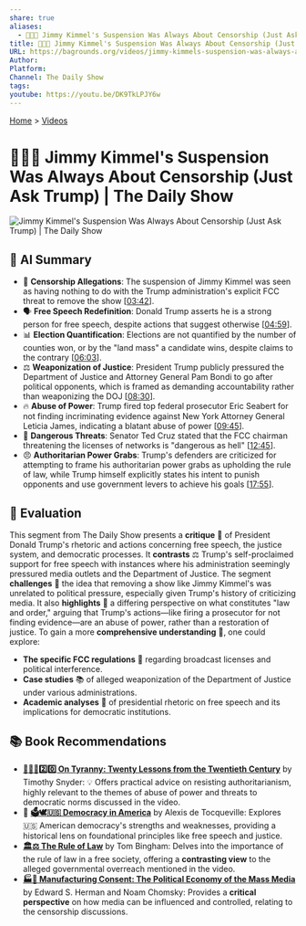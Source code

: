```yaml
---
share: true
aliases:
  - 🙊🤐👑 Jimmy Kimmel's Suspension Was Always About Censorship (Just Ask Trump) | The Daily Show
title: 🙊🤐👑 Jimmy Kimmel's Suspension Was Always About Censorship (Just Ask Trump) | The Daily Show
URL: https://bagrounds.org/videos/jimmy-kimmels-suspension-was-always-about-censorship-just-ask-trump-the-daily-show
Author:
Platform:
Channel: The Daily Show
tags:
youtube: https://youtu.be/DK9TkLPJY6w
---
```

[Home](../index.md) > [Videos](./index.md)  
# 🙊🤐👑 Jimmy Kimmel's Suspension Was Always About Censorship (Just Ask Trump) | The Daily Show  
![Jimmy Kimmel's Suspension Was Always About Censorship (Just Ask Trump) | The Daily Show](https://youtu.be/DK9TkLPJY6w)  
  
## 🤖 AI Summary  
* 🚫 **Censorship Allegations**: The suspension of Jimmy Kimmel was seen as having nothing to do with the Trump administration's explicit FCC threat to remove the show \[[03:42](http://www.youtube.com/watch?v=DK9TkLPJY6w&t=222)].  
* 🗣️ **Free Speech Redefinition**: Donald Trump asserts he is a strong person for free speech, despite actions that suggest otherwise \[[04:59](http://www.youtube.com/watch?v=DK9TkLPJY6w&t=299)].  
* 📊 **Election Quantification**: Elections are not quantified by the number of counties won, or by the "land mass" a candidate wins, despite claims to the contrary \[[06:03](http://www.youtube.com/watch?v=DK9TkLPJY6w&t=363)].  
* ⚖️ **Weaponization of Justice**: President Trump publicly pressured the Department of Justice and Attorney General Pam Bondi to go after political opponents, which is framed as demanding accountability rather than weaponizing the DOJ \[[08:30](http://www.youtube.com/watch?v=DK9TkLPJY6w&t=510)].  
* 🔥 **Abuse of Power**: Trump fired top federal prosecutor Eric Seabert for not finding incriminating evidence against New York Attorney General Leticia James, indicating a blatant abuse of power \[[09:45](http://www.youtube.com/watch?v=DK9TkLPJY6w&t=585)].  
* 🚨 **Dangerous Threats**: Senator Ted Cruz stated that the FCC chairman threatening the licenses of networks is "dangerous as hell" \[[12:45](http://www.youtube.com/watch?v=DK9TkLPJY6w&t=765)].  
* 😠 **Authoritarian Power Grabs**: Trump's defenders are criticized for attempting to frame his authoritarian power grabs as upholding the rule of law, while Trump himself explicitly states his intent to punish opponents and use government levers to achieve his goals \[[17:55](http://www.youtube.com/watch?v=DK9TkLPJY6w&t=1075)].  
  
## 🤔 Evaluation  
This segment from The Daily Show presents a **critique** 🧐 of President Donald Trump's rhetoric and actions concerning free speech, the justice system, and democratic processes. It **contrasts** ⚖️ Trump's self-proclaimed support for free speech with instances where his administration seemingly pressured media outlets and the Department of Justice. The segment **challenges** 🤔 the idea that removing a show like Jimmy Kimmel's was unrelated to political pressure, especially given Trump's history of criticizing media. It also **highlights** 🚨 a differing perspective on what constitutes "law and order," arguing that Trump's actions—like firing a prosecutor for not finding evidence—are an abuse of power, rather than a restoration of justice. To gain a more **comprehensive understanding** 🧠, one could explore:  
* **The specific FCC regulations** 📜 regarding broadcast licenses and political interference.  
* **Case studies** 📚 of alleged weaponization of the Department of Justice under various administrations.  
* **Academic analyses** 📖 of presidential rhetoric on free speech and its implications for democratic institutions.  
  
## 📚 Book Recommendations  
* **[👑🚫📜2️⃣0️⃣ On Tyranny: Twenty Lessons from the Twentieth Century](../books/on-tyranny.md)** by Timothy Snyder: 💡 Offers practical advice on resisting authoritarianism, highly relevant to the themes of abuse of power and threats to democratic norms discussed in the video.  
* 📜 **[🗳️🕊️🇺🇸 Democracy in America](../books/democracy-in-america.md)** by Alexis de Tocqueville: Explores 🇺🇸 American democracy's strengths and weaknesses, providing a historical lens on foundational principles like free speech and justice.  
* **[🏛️⚖️ The Rule of Law](../books/the-rule-of-law.md)** by Tom Bingham: Delves into the importance of the rule of law in a free society, offering a **contrasting view** to the alleged governmental overreach mentioned in the video.  
* **[🏭🫡 Manufacturing Consent: The Political Economy of the Mass Media](../books/manufacturing-consent.md)** by Edward S. Herman and Noam Chomsky: Provides a **critical perspective** on how media can be influenced and controlled, relating to the censorship discussions.
